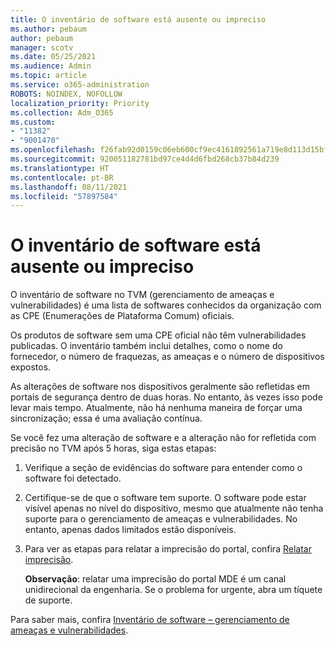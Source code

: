 ```yaml
---
title: O inventário de software está ausente ou impreciso
ms.author: pebaum
author: pebaum
manager: scotv
ms.date: 05/25/2021
ms.audience: Admin
ms.topic: article
ms.service: o365-administration
ROBOTS: NOINDEX, NOFOLLOW
localization_priority: Priority
ms.collection: Adm_O365
ms.custom:
- "11382"
- "9001470"
ms.openlocfilehash: f26fab92d0159c06eb600cf9ec4161892561a719e8d113d15bfbac133301e793
ms.sourcegitcommit: 920051182781bd97ce4d4d6fbd268cb37b84d239
ms.translationtype: HT
ms.contentlocale: pt-BR
ms.lasthandoff: 08/11/2021
ms.locfileid: "57897584"
---
```

# <a name="software-inventory-is-missing-or-inaccurate"></a>O inventário de software está ausente ou impreciso

O inventário de software no TVM (gerenciamento de ameaças e vulnerabilidades) é uma lista de softwares conhecidos da organização com as CPE (Enumerações de Plataforma Comum) oficiais.

Os produtos de software sem uma CPE oficial não têm vulnerabilidades publicadas. O inventário também inclui detalhes, como o nome do fornecedor, o número de fraquezas, as ameaças e o número de dispositivos expostos.

As alterações de software nos dispositivos geralmente são refletidas em portais de segurança dentro de duas horas. No entanto, às vezes isso pode levar mais tempo. Atualmente, não há nenhuma maneira de forçar uma sincronização; essa é uma avaliação contínua.

Se você fez uma alteração de software e a alteração não for refletida com precisão no TVM após 5 horas, siga estas etapas:

1. Verifique a seção de evidências do software para entender como o software foi detectado.
1. Certifique-se de que o software tem suporte. O software pode estar visível apenas no nível do dispositivo, mesmo que atualmente não tenha suporte para o gerenciamento de ameaças e vulnerabilidades. No entanto, apenas dados limitados estão disponíveis.
1. Para ver as etapas para relatar a imprecisão do portal, confira [Relatar imprecisão](https://docs.microsoft.com/microsoft-365/security/defender-endpoint/tvm-software-inventory?view=o365-worldwide#report-inaccuracy).
   
    **Observação**: relatar uma imprecisão do portal MDE é um canal unidirecional da engenharia. Se o problema for urgente, abra um tíquete de suporte.

Para saber mais, confira [Inventário de software – gerenciamento de ameaças e vulnerabilidades](https://docs.microsoft.com/microsoft-365/security/defender-endpoint/tvm-software-inventory).